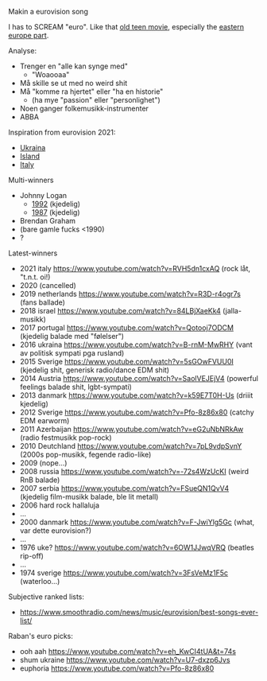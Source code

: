 Makin a eurovision song

I has to SCREAM "euro". Like that [old teen movie](https://www.youtube.com/watch?v=yZSoJtFxP4A), especially the [eastern europe part](https://www.youtube.com/watch?v=1mYqY5YELd0).

Analyse:
* Trenger en "alle kan synge med"
    * "Woaooaa"
* Må skille se ut med no weird shit
* Må "komme ra hjertet" eller "ha en historie"
    * (ha mye "passion" eller "personlighet")
* Noen ganger folkemusikk-instrumenter
* ABBA

Inspiration from eurovision 2021:
* [Ukraina](https://www.youtube.com/watch?v=U7-dxzp6Jvs)
* [Island](https://www.youtube.com/watch?v=jaTRNImqnHM)
* [Italy](https://www.youtube.com/watch?v=RVH5dn1cxAQ)

Multi-winners
* Johnny Logan
    * [1992](https://www.youtube.com/watch?v=wAoXb8vxIDo) (kjedelig)
    * [1987](https://www.youtube.com/watch?v=xfL_JIHzIdg) (kjedelig)
* Brendan Graham
* (bare gamle fucks <1990)
* ?

Latest-winners
* 2021 italy https://www.youtube.com/watch?v=RVH5dn1cxAQ (rock låt, "t.n.t. oi!)
* 2020 (cancelled)
* 2019 netherlands https://www.youtube.com/watch?v=R3D-r4ogr7s (fans ballade)
* 2018 israel https://www.youtube.com/watch?v=84LBjXaeKk4 (jalla-musikk)
* 2017 portugal https://www.youtube.com/watch?v=Qotooj7ODCM (kjedelig balade med "følelser")
* 2016 ukraina https://www.youtube.com/watch?v=B-rnM-MwRHY (vant av politisk sympati pga rusland)
* 2015 Sverige https://www.youtube.com/watch?v=5sGOwFVUU0I (kjedelig shit, generisk radio/dance EDM shit)
* 2014 Austria https://www.youtube.com/watch?v=SaolVEJEjV4 (powerful feelings balade shit, lgbt-sympati)
* 2013 danmark https://www.youtube.com/watch?v=k59E7T0H-Us (driiit kjedelig)
* 2012 Sverige https://www.youtube.com/watch?v=Pfo-8z86x80 (catchy EDM earworm)
* 2011 Azerbaijan https://www.youtube.com/watch?v=eG2uNbNRkAw (radio festmusikk pop-rock)
* 2010 Deutchland https://www.youtube.com/watch?v=7pL9vdpSvnY (2000s pop-musikk, fegende radio-like)
* 2009 (nope...)
* 2008 russia https://www.youtube.com/watch?v=-72s4WzUcKI (weird RnB balade)
* 2007 serbia https://www.youtube.com/watch?v=FSueQN1QvV4 (kjedelig film-musikk balade, ble lit metall)
* 2006 hard rock hallaluja
* ...
* 2000 danmark https://www.youtube.com/watch?v=F-JwiYlg5Gc (what, var dette eurovision?)
* ...
* 1976 uke? https://www.youtube.com/watch?v=6OW1JJwqVRQ (beatles rip-off)
* ...
* 1974 sverige https://www.youtube.com/watch?v=3FsVeMz1F5c (waterloo...)

Subjective ranked lists:
* https://www.smoothradio.com/news/music/eurovision/best-songs-ever-list/

Raban's euro picks:
* ooh aah https://www.youtube.com/watch?v=eh_KwCI4tUA&t=74s
* shum ukraine https://www.youtube.com/watch?v=U7-dxzp6Jvs
* euphoria https://www.youtube.com/watch?v=Pfo-8z86x80
